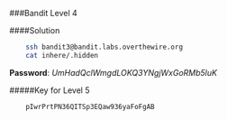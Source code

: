 ###Bandit Level 4

####Solution
```bash
	ssh bandit3@bandit.labs.overthewire.org
	cat inhere/.hidden
```
**Password**: *UmHadQclWmgdLOKQ3YNgjWxGoRMb5luK*


#####Key for Level 5
```
	pIwrPrtPN36QITSp3EQaw936yaFoFgAB
```

